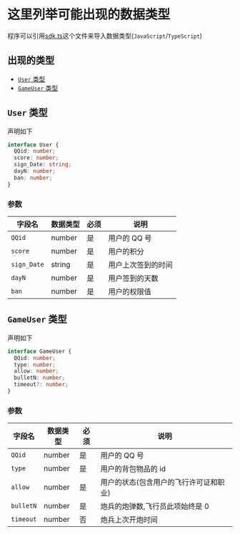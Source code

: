 # 这里列举可能出现的数据类型

程序可以引用[sdk.ts](https://github.com/taidixiong233/flight-battle-web-api/blob/main/src/sdk.ts)这个文件来导入数据类型(`JavaScript`/`TypeScript`)

## 出现的类型

- [`User` 类型](#user-类型)
- [`GameUser` 类型](#gameuser-类型)

## `User` 类型

声明如下

```typescript
interface User {
  QQid: number;
  score: number;
  sign_Date: string;
  dayN: number;
  ban: number;
}
```

### 参数

| 字段名      | 数据类型 | 必须 | 说明               |
| ----------- | -------- | ---- | ------------------ |
| `QQid`      | number   | 是   | 用户的 QQ 号       |
| `score`     | number   | 是   | 用户的积分         |
| `sign_Date` | string   | 是   | 用户上次签到的时间 |
| `dayN`      | number   | 是   | 用户签到的天数     |
| `ban`       | number   | 是   | 用户的权限值       |

## `GameUser` 类型

声明如下

```typescript
interface GameUser {
  QQid: number;
  type: number;
  allow: number;
  bulletN: number;
  timeout?: number;
}
```

### 参数

| 字段名    | 数据类型 | 必须 | 说明                                   |
| --------- | -------- | ---- | -------------------------------------- |
| `QQid`    | number   | 是   | 用户的 QQ 号                           |
| `type`    | number   | 是   | 用户的背包物品的 id                    |
| `allow`   | number   | 是   | 用户的状态(包含用户的飞行许可证和职业) |
| `bulletN` | number   | 是   | 炮兵的炮弹数,飞行员此项始终是 0        |
| `timeout` | number   | 否   | 炮兵上次开炮时间                       |
